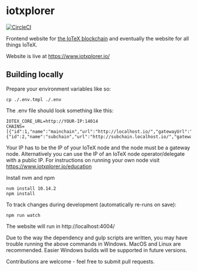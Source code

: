 # iotxplorer

[![CircleCI](https://circleci.com/gh/jason-james/iotxplorer.svg?style=shield)](https://circleci.com/gh/jason-james/iotxplorer)

Frontend website for [the IoTeX blockchain](https://github.com/iotexproject/iotex-core) and eventually the website for all things IoTeX.

Website is live at https://www.iotxplorer.io/

## Building locally

Prepare your environment variables like so:

```
cp ./.env.tmpl ./.env
```

The .env file should look something like this:

```.env
IOTEX_CORE_URL=http://YOUR-IP:14014
CHAINS=[{"id":1,"name":"mainchain","url":"http://localhost.io/","gatewayUrl":"https://localhost.io/"},{"id":2,"name":"subchain","url":"http://subchain.localhost.io/","gatewayUrl":"https://subchain.iotexslocalhostcan.io/"}]
```

Your IP has to be the IP of your IoTeX node and the node must be a gateway node. Alternatively you can use the IP of an IoTeX node operator/delegate with a public IP. For instructions on running your own node visit https://www.iotxplorer.io/education

Install nvm and npm

```
nvm install 10.14.2
npm install
```

To track changes during development (automatically re-runs on save):

`npm run watch`

The website will run in http://localhost:4004/

Due to the way the dependency and gulp scripts are written, you may have trouble running the above commands in Windows. MacOS and Linux are recommended. Easier Windows builds will be supported in future versions.

Contributions are welcome - feel free to submit pull requests.
